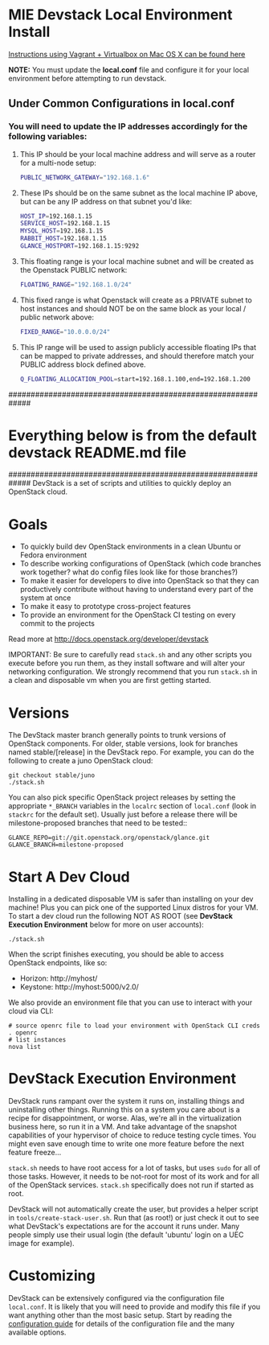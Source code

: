 # MIE Devstack Local Environment Install
[Instructions using Vagrant + Virtualbox on Mac OS X can be found here](https://docs.google.com/a/mieweb.com/document/d/1Z7atkdpGPlJaWb0e0L89Jhgzf1lkbLTfISToKpbL0FQ/edit?usp=sharing)

**NOTE:** You must update the **local.conf** file and configure it for your local environment before attempting to run devstack.

## Under Common Configurations in **local.conf**
### You will need to update the IP addresses accordingly for the following variables:

1. This IP should be your local machine address and will serve as a router for a multi-node setup:
   ```bash
   PUBLIC_NETWORK_GATEWAY="192.168.1.6"
   ```

2. These IPs should be on the same subnet as the local machine IP above, but can be any IP address on that subnet you'd like:
   ```bash
   HOST_IP=192.168.1.15
   SERVICE_HOST=192.168.1.15
   MYSQL_HOST=192.168.1.15
   RABBIT_HOST=192.168.1.15
   GLANCE_HOSTPORT=192.168.1.15:9292
   ```

3. This floating range is your local machine subnet and will be created as the Openstack PUBLIC network:
   ```bash
   FLOATING_RANGE="192.168.1.0/24"
   ```

4. This fixed range is what Openstack will create as a PRIVATE subnet to host instances and should NOT be on the same block as your local / public network above:
   ```bash
   FIXED_RANGE="10.0.0.0/24"
   ```

5. This IP range will be used to assign publicly accessible floating IPs that can be mapped to private addresses, and should therefore match your PUBLIC address block defined above.
   ```bash
   Q_FLOATING_ALLOCATION_POOL=start=192.168.1.100,end=192.168.1.200
   ```


#############################################################
# Everything below is from the default devstack README.md file
#############################################################
DevStack is a set of scripts and utilities to quickly deploy an OpenStack cloud.

# Goals

* To quickly build dev OpenStack environments in a clean Ubuntu or Fedora
  environment
* To describe working configurations of OpenStack (which code branches
  work together?  what do config files look like for those branches?)
* To make it easier for developers to dive into OpenStack so that they can
  productively contribute without having to understand every part of the
  system at once
* To make it easy to prototype cross-project features
* To provide an environment for the OpenStack CI testing on every commit
  to the projects

Read more at http://docs.openstack.org/developer/devstack

IMPORTANT: Be sure to carefully read `stack.sh` and any other scripts you
execute before you run them, as they install software and will alter your
networking configuration.  We strongly recommend that you run `stack.sh`
in a clean and disposable vm when you are first getting started.

# Versions

The DevStack master branch generally points to trunk versions of OpenStack
components.  For older, stable versions, look for branches named
stable/[release] in the DevStack repo.  For example, you can do the
following to create a juno OpenStack cloud:

    git checkout stable/juno
    ./stack.sh

You can also pick specific OpenStack project releases by setting the appropriate
`*_BRANCH` variables in the ``localrc`` section of `local.conf` (look in
`stackrc` for the default set).  Usually just before a release there will be
milestone-proposed branches that need to be tested::

    GLANCE_REPO=git://git.openstack.org/openstack/glance.git
    GLANCE_BRANCH=milestone-proposed

# Start A Dev Cloud

Installing in a dedicated disposable VM is safer than installing on your
dev machine!  Plus you can pick one of the supported Linux distros for
your VM.  To start a dev cloud run the following NOT AS ROOT (see
**DevStack Execution Environment** below for more on user accounts):

    ./stack.sh

When the script finishes executing, you should be able to access OpenStack
endpoints, like so:

* Horizon: http://myhost/
* Keystone: http://myhost:5000/v2.0/

We also provide an environment file that you can use to interact with your
cloud via CLI:

    # source openrc file to load your environment with OpenStack CLI creds
    . openrc
    # list instances
    nova list

# DevStack Execution Environment

DevStack runs rampant over the system it runs on, installing things and
uninstalling other things.  Running this on a system you care about is a recipe
for disappointment, or worse.  Alas, we're all in the virtualization business
here, so run it in a VM.  And take advantage of the snapshot capabilities
of your hypervisor of choice to reduce testing cycle times.  You might even save
enough time to write one more feature before the next feature freeze...

``stack.sh`` needs to have root access for a lot of tasks, but uses
``sudo`` for all of those tasks.  However, it needs to be not-root for
most of its work and for all of the OpenStack services.  ``stack.sh``
specifically does not run if started as root.

DevStack will not automatically create the user, but provides a helper
script in ``tools/create-stack-user.sh``.  Run that (as root!) or just
check it out to see what DevStack's expectations are for the account
it runs under.  Many people simply use their usual login (the default
'ubuntu' login on a UEC image for example).

# Customizing

DevStack can be extensively configured via the configuration file
`local.conf`.  It is likely that you will need to provide and modify
this file if you want anything other than the most basic setup.  Start
by reading the [configuration guide](doc/source/configuration.rst) for
details of the configuration file and the many available options.
